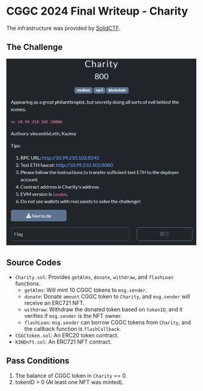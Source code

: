# CGGC 2024 Final Writeup - Charity

The infrastructure was provided by [SolidCTF](https://github.com/chainflag/solidctf/).

## The Challenge

<img src="./Challenge.png" alt="Challenge" width="500"/>

## Source Codes

- `Charity.sol`: Provides `getAlms`, `donate`, `withdraw`, and `flashLoan` functions.
  - `getAlms`: Will mint 10 CGGC tokens to `msg.sender`.
  - `donate`: Donate `amount` CGGC token to `Charity`, and `msg.sender` will receive an ERC721 NFT.
  - `withdraw`: Withdraw the donated token based on `tokenID`, and it verifies if `msg.sender` is the NFT owner.
  - `flashLoan`: `msg.sender` can borrow CGGC tokens from `Charity`, and the callback function is `flashCallback`.
- `CGGCtoken.sol`: An ERC20 token contract.
- `KINDnft.sol`: An ERC721 NFT contract.

## Pass Conditions

1. The balance of CGGC token in `Charity` == 0.
2. tokenID > 0 (At least one NFT was minted).
